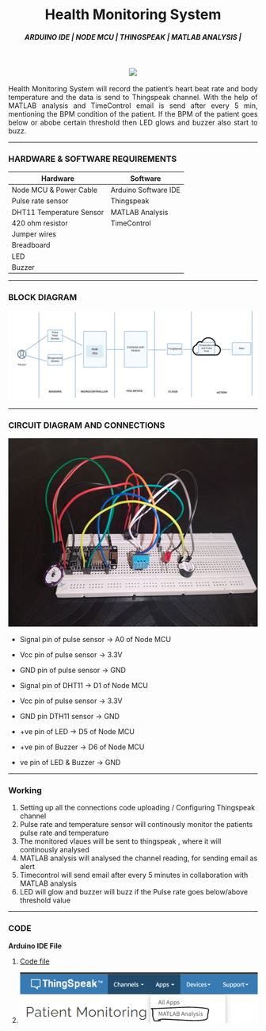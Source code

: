 <h1 align="center">Health Monitoring System</h1>

<h5 align="center"><b>ARDUINO IDE | NODE MCU | THINGSPEAK | MATLAB ANALYSIS |</b></h5>
<br>
<p align="center">
<img src="https://img.shields.io/badge/Arduino_IDE-00979D?style=for-the-badge&logo=arduino&logoColor=white" />
</p>

<p  align="justify">
Health Monitoring System will record the patient’s heart beat rate and body temperature and the data is send to Thingspeak channel. With the help of MATLAB analysis and TimeControl email is send after every 5 min, mentioning the BPM condition of the patient. If the BPM of the patient goes below or abobe certain threshold then LED glows and buzzer also start to buzz.
</p>

---

### **HARDWARE & SOFTWARE REQUIREMENTS** ###

Hardware                     | Software
---------------------------- | -------------
Node MCU & Power Cable       | Arduino Software IDE
Pulse rate sensor            | Thingspeak 
DHT11 Temperature Sensor     | MATLAB Analysis
420 ohm resistor             | TimeControl
Jumper wires                 |
Breadboard                   |
LED                          |
Buzzer                       |

---
### **BLOCK DIAGRAM** ###

![block diagram](/images/blockdiagram.png)

---

### **CIRCUIT DIAGRAM AND CONNECTIONS** ###
![cirucit diagram](/images/circuitdiagram.png)

- Signal pin of pulse sensor -> A0 of  Node MCU
- Vcc pin of pulse sensor -> 3.3V
- GND pin of pulse sensor -> GND

- Signal pin of DHT11 -> D1 of Node MCU
- Vcc pin of pulse sensor -> 3.3V 
- GND pin DTH11 sensor -> GND

- +ve pin of LED -> D5 of Node MCU
- +ve pin of Buzzer -> D6 of Node MCU

- ve pin of  LED & Buzzer -> GND

---
### **Working** ###

1. Setting up all the connections code uploading / Configuring Thingspeak channel
2. Pulse rate and temperature sensor will continously monitor the patients pulse rate and temperature
3. The monitored vlaues will be sent to thingspeak , where it will continously analysed
4. MATLAB analysis will analysed the channel reading, for sending email as alert
5. Timecontrol will send email after every 5 minutes in collaboration with MATLAB analysis
6. LED will glow and buzzer will buzz if the Pulse rate goes below/above threshold value
---
### **CODE** ###


**Arduino IDE File**
1. [Code file](https://github.com/balirampansare/Health-Monitoring-System/blob/main/patientmonitoring.ino)

2. ![MATLAB Analysis](/images/matlabanalysis.PNG)

